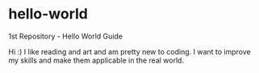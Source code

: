 # hello-world
1st Repository - Hello World Guide

Hi :) I like reading and art and am pretty new to coding. I want to improve my skills and make them applicable in the real world. 
